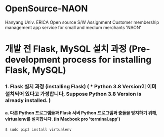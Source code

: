 # OpenSource-NAON
Hanyang Univ. ERICA Open source S/W Assignment Customer membership management app service for small and medium merchants 'NAON'

# 개발 전 Flask, MySQL 설치 과정 (Pre-development process for installing Flask, MySQL)
### 1. Flask 설치 과정 (installing Flask) ( * Python 3.8 Version이 이미 설치되어 있다고 가정합니다, Suppose Python 3.8 Version is already installed. )
#### a. 다른 Python 프로그램들과 Flask 서버 Python 프로그램과 충돌을 방지하기 위해, virtualenv를 설치합니다. (in Macbook pro 'terminal.app')
```bash
$ sudo pip3 install virtualenv
```
